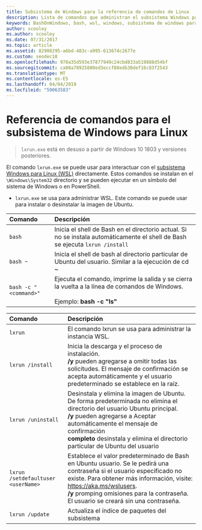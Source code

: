 ```yaml
---
title: Subsistema de Windows para la referencia de comandos de Linux
description: Lista de comandos que administran el subsistema Windows para Linux
keywords: BashOnWindows, bash, wsl, windows, subsistema de windows para linux, windowssubsystem, ubuntu
author: scooley
ms.author: scooley
ms.date: 07/31/2017
ms.topic: article
ms.assetid: 82908295-a6bd-483c-a995-613674c2677e
ms.custom: seodec18
ms.openlocfilehash: 978a35d593e37877949c24cbd833a519888d54bf
ms.sourcegitcommit: ca08a78925880ed3eccf88edb30def16c83f2543
ms.translationtype: MT
ms.contentlocale: es-ES
ms.lasthandoff: 04/04/2019
ms.locfileid: "59063583"
---
```

# <a name="command-reference-for-windows-subsystem-for-linux"></a>Referencia de comandos para el subsistema de Windows para Linux

> `lxrun.exe` está en desuso a partir de Windows 10 1803 y versiones posteriores.

El comando `lxrun.exe` se puede usar para interactuar con el [subsistema Windows para Linux (WSL)](https://msdn.microsoft.com/en-us/commandline/wsl/faq#what-windows-subsystem-for-linux-wsl-) directamente.  Estos comandos se instalan en el `\Windows\System32` directorio y se pueden ejecutar en un símbolo del sistema de Windows o en PowerShell.

* `lxrun.exe` se usa para administrar WSL.  Este comando se puede usar para instalar o desinstalar la imagen de Ubuntu.


| Comando                     | Descripción                     |
|:----------------------------|:---------------------------|
| `bash`                      | Inicia el shell de Bash en el directorio actual.  Si no se instala automáticamente el shell de Bash se ejecuta `lxrun /install` |
| `bash ~`                    | Inicia el shell de bash al directorio particular de Ubuntu del usuario.  Similar a la ejecución de cd ~            |
| `bash -c "<command>"`       | Ejecuta el comando, imprime la salida y se cierra la vuelta a la línea de comandos de Windows. <br/> <br/> Ejemplo: **bash -c "ls"** |

<p>

| Comando                     | Descripción                     |
|:----------------------------|:---------------------------|
| `lxrun`                     | El comando lxrun se usa para administrar la instancia WSL. |
| `lxrun /install`            | Inicia la descarga y el proceso de instalación. <br/> **/y** pueden agregarse a omitir todas las solicitudes.  El mensaje de confirmación se acepta automáticamente y el usuario predeterminado se establece en la raíz.          |
| `lxrun /uninstall`          | Desinstala y elimina la imagen de Ubuntu.  De forma predeterminada no elimina el directorio del usuario Ubuntu principal. <br/> **/y** pueden agregarse a Aceptar automáticamente el mensaje de confirmación <br/>**completo** desinstala y elimina el directorio particular de Ubuntu del usuario         |
| `lxrun /setdefaultuser <userName>`     | Establece el valor predeterminado de Bash en Ubuntu usuario. Se le pedirá una contraseña si el usuario especificado no existe.  Para obtener más información, visite: https://aka.ms/wslusers. <br/> **/y** promping omisiones para la contraseña.  El usuario se creará sin una contraseña.|
| `lxrun /update`            | Actualiza el índice de paquetes del subsistema          |
